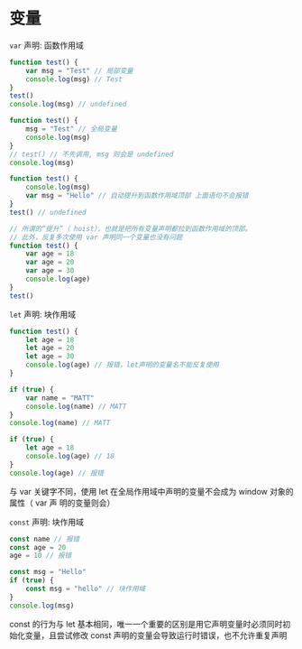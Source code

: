 # 变量

`var` 声明: 函数作用域

```javascript
function test() {
    var msg = "Test" // 局部变量
    console.log(msg) // Test
}
test()
console.log(msg) // undefined
```

```javascript
function test() {
    msg = "Test" // 全局变量
    console.log(msg)
}
// test() // 不先调用, msg 则会是 undefined
console.log(msg)
```

```javascript
function test() {
    console.log(msg) 
    var msg = "Hello" // 自动提升到函数作用域顶部 上面语句不会报错 
}
test() // undefined

// 所谓的“提升”（ hoist），也就是把所有变量声明都拉到函数作用域的顶部。
// 此外，反复多次使用 var 声明同一个变量也没有问题
function test() {
    var age = 18
    var age = 20
    var age = 30
    console.log(age)
}
test()
```

`let` 声明: 块作用域

```javascript
function test() {
    let age = 18
    let age = 20
    let age = 30
    console.log(age) // 报错，let声明的变量名不能反复使用
}

if (true) {
    var name = "MATT"
    console.log(name) // MATT
}
console.log(name) // MATT

if (true) {
    let age = 18
    console.log(age) // 18
}
console.log(age) // 报错
```

与 var 关键字不同，使用 let 在全局作用域中声明的变量不会成为 window 对象的属性（ var 声 明的变量则会）

`const` 声明:  块作用域

```javascript
const name // 报错
const age = 20
age = 10 // 报错

const msg = "Hello"
if (true) {
    const msg = "hello" // 块作用域 
}
console.log(msg)
```

const 的行为与 let 基本相同，唯一一个重要的区别是用它声明变量时必须同时初始化变量，且尝试修改 const 声明的变量会导致运行时错误，也不允许重复声明
